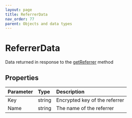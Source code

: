 ```yaml
---
layout: page
title: ReferrerData
nav_order: 77
parent: Objects and data types
---
```


# ReferrerData

Data returned in response to the [getReferrer](../referrers/referrers) method

## Properties

| Parameter | Type   | Description                                                 |
|:----------|:-------|:------------------------------------------------------------|
| Key | string | Encrypted key of the referrer |
| Name | string | The name of the referrer |
